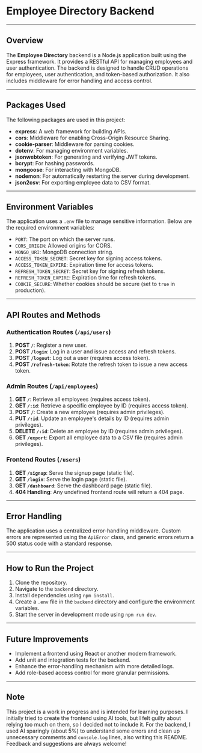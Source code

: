 # Employee Directory Backend

---

## Overview
The **Employee Directory** backend is a Node.js application built using the Express framework. It provides a RESTful API for managing employees and user authentication. The backend is designed to handle CRUD operations for employees, user authentication, and token-based authorization. It also includes middleware for error handling and access control.

---

## Packages Used
The following packages are used in this project:

- **express**: A web framework for building APIs.
- **cors**: Middleware for enabling Cross-Origin Resource Sharing.
- **cookie-parser**: Middleware for parsing cookies.
- **dotenv**: For managing environment variables.
- **jsonwebtoken**: For generating and verifying JWT tokens.
- **bcrypt**: For hashing passwords.
- **mongoose**: For interacting with MongoDB.
- **nodemon**: For automatically restarting the server during development.
- **json2csv**: For exporting employee data to CSV format.

---

## Environment Variables
The application uses a `.env` file to manage sensitive information. Below are the required environment variables:

- `PORT`: The port on which the server runs.
- `CORS_ORIGIN`: Allowed origins for CORS.
- `MONGO_URI`: MongoDB connection string.
- `ACCESS_TOKEN_SECRET`: Secret key for signing access tokens.
- `ACCESS_TOKEN_EXPIRE`: Expiration time for access tokens.
- `REFRESH_TOKEN_SECRET`: Secret key for signing refresh tokens.
- `REFRESH_TOKEN_EXPIRE`: Expiration time for refresh tokens.
- `COOKIE_SECURE`: Whether cookies should be secure (set to `true` in production).

---

## API Routes and Methods

### Authentication Routes (`/api/users`)
1. **POST `/`**: Register a new user.
2. **POST `/login`**: Log in a user and issue access and refresh tokens.
3. **POST `/logout`**: Log out a user (requires access token).
4. **POST `/refresh-token`**: Rotate the refresh token to issue a new access token.

### Admin Routes (`/api/employees`)
1. **GET `/`**: Retrieve all employees (requires access token).
2. **GET `/:id`**: Retrieve a specific employee by ID (requires access token).
3. **POST `/`**: Create a new employee (requires admin privileges).
4. **PUT `/:id`**: Update an employee's details by ID (requires admin privileges).
5. **DELETE `/:id`**: Delete an employee by ID (requires admin privileges).
6. **GET `/export`**: Export all employee data to a CSV file (requires admin privileges).

### Frontend Routes (`/users`)
1. **GET `/signup`**: Serve the signup page (static file).
2. **GET `/login`**: Serve the login page (static file).
3. **GET `/dashboard`**: Serve the dashboard page (static file).
4. **404 Handling**: Any undefined frontend route will return a 404 page.

---

## Error Handling
The application uses a centralized error-handling middleware. Custom errors are represented using the `ApiError` class, and generic errors return a 500 status code with a standard response.

---

## How to Run the Project
1. Clone the repository.
2. Navigate to the `backend` directory.
3. Install dependencies using `npm install`.
4. Create a `.env` file in the `backend` directory and configure the environment variables.
5. Start the server in development mode using `npm run dev`.

---

## Future Improvements
- Implement a frontend using React or another modern framework.
- Add unit and integration tests for the backend.
- Enhance the error-handling mechanism with more detailed logs.
- Add role-based access control for more granular permissions.

---

## Note
This project is a work in progress and is intended for learning purposes. I initially tried to create the frontend using AI tools, but I felt guilty about relying too much on them, so I decided not to include it. For the backend, I used AI sparingly (about 5%) to understand some errors and clean up unnecessary comments and `console.log` lines, also writing this README. Feedback and suggestions are always welcome!

